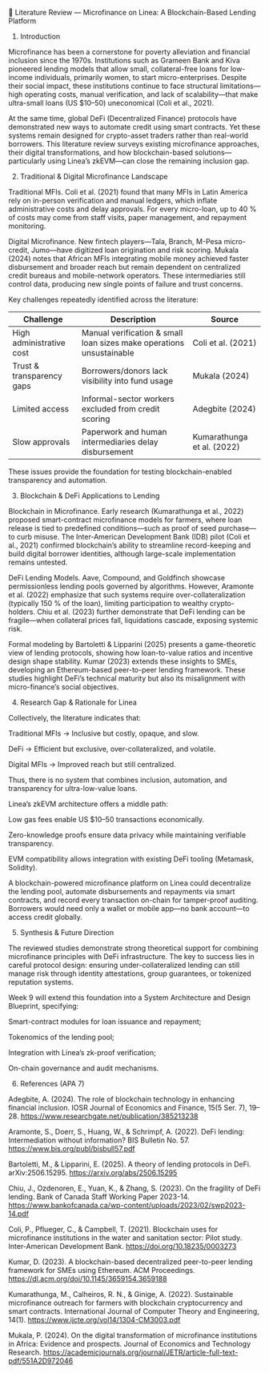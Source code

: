 📘 Literature Review — Microfinance on Linea: A Blockchain-Based Lending Platform
1. Introduction

Microfinance has been a cornerstone for poverty alleviation and financial inclusion since the 1970s. Institutions such as Grameen Bank and Kiva pioneered lending models that allow small, collateral-free loans for low-income individuals, primarily women, to start micro-enterprises. Despite their social impact, these institutions continue to face structural limitations—high operating costs, manual verification, and lack of scalability—that make ultra-small loans (US $10–50) uneconomical (Coli et al., 2021).

At the same time, global DeFi (Decentralized Finance) protocols have demonstrated new ways to automate credit using smart contracts. Yet these systems remain designed for crypto-asset traders rather than real-world borrowers. This literature review surveys existing microfinance approaches, their digital transformations, and how blockchain-based solutions—particularly using Linea’s zkEVM—can close the remaining inclusion gap.

2. Traditional & Digital Microfinance Landscape

Traditional MFIs.
Coli et al. (2021) found that many MFIs in Latin America rely on in-person verification and manual ledgers, which inflate administrative costs and delay approvals. For every micro-loan, up to 40 % of costs may come from staff visits, paper management, and repayment monitoring.

Digital Microfinance.
New fintech players—Tala, Branch, M-Pesa micro-credit, Jumo—have digitized loan origination and risk scoring. Mukala (2024) notes that African MFIs integrating mobile money achieved faster disbursement and broader reach but remain dependent on centralized credit bureaus and mobile-network operators. These intermediaries still control data, producing new single points of failure and trust concerns.

Key challenges repeatedly identified across the literature:

| Challenge                 | Description                                                          | Source                     |
| ------------------------- | -------------------------------------------------------------------- | -------------------------- |
| High administrative cost  | Manual verification & small loan sizes make operations unsustainable | Coli et al. (2021)         |
| Trust & transparency gaps | Borrowers/donors lack visibility into fund usage                     | Mukala (2024)              |
| Limited access            | Informal-sector workers excluded from credit scoring                 | Adegbite (2024)            |
| Slow approvals            | Paperwork and human intermediaries delay disbursement                | Kumarathunga et al. (2022) |


These issues provide the foundation for testing blockchain-enabled transparency and automation.

3. Blockchain & DeFi Applications to Lending

Blockchain in Microfinance.
Early research (Kumarathunga et al., 2022) proposed smart-contract microfinance models for farmers, where loan release is tied to predefined conditions—such as proof of seed purchase—to curb misuse. The Inter-American Development Bank (IDB) pilot (Coli et al., 2021) confirmed blockchain’s ability to streamline record-keeping and build digital borrower identities, although large-scale implementation remains untested.

DeFi Lending Models.
Aave, Compound, and Goldfinch showcase permissionless lending pools governed by algorithms. However, Aramonte et al. (2022) emphasize that such systems require over-collateralization (typically 150 % of the loan), limiting participation to wealthy crypto-holders. Chiu et al. (2023) further demonstrate that DeFi lending can be fragile—when collateral prices fall, liquidations cascade, exposing systemic risk.

Formal modeling by Bartoletti & Lipparini (2025) presents a game-theoretic view of lending protocols, showing how loan-to-value ratios and incentive design shape stability. Kumar (2023) extends these insights to SMEs, developing an Ethereum-based peer-to-peer lending framework. These studies highlight DeFi’s technical maturity but also its misalignment with micro-finance’s social objectives.

4. Research Gap & Rationale for Linea

Collectively, the literature indicates that:

Traditional MFIs → Inclusive but costly, opaque, and slow.

DeFi → Efficient but exclusive, over-collateralized, and volatile.

Digital MFIs → Improved reach but still centralized.

Thus, there is no system that combines inclusion, automation, and transparency for ultra-low-value loans.

Linea’s zkEVM architecture offers a middle path:

Low gas fees enable US $10–50 transactions economically.

Zero-knowledge proofs ensure data privacy while maintaining verifiable transparency.

EVM compatibility allows integration with existing DeFi tooling (Metamask, Solidity).

A blockchain-powered microfinance platform on Linea could decentralize the lending pool, automate disbursements and repayments via smart contracts, and record every transaction on-chain for tamper-proof auditing. Borrowers would need only a wallet or mobile app—no bank account—to access credit globally.

5. Synthesis & Future Direction

The reviewed studies demonstrate strong theoretical support for combining microfinance principles with DeFi infrastructure. The key to success lies in careful protocol design: ensuring under-collateralized lending can still manage risk through identity attestations, group guarantees, or tokenized reputation systems.

Week 9 will extend this foundation into a System Architecture and Design Blueprint, specifying:

Smart-contract modules for loan issuance and repayment;

Tokenomics of the lending pool;

Integration with Linea’s zk-proof verification;

On-chain governance and audit mechanisms.

6. References (APA 7)

Adegbite, A. (2024). The role of blockchain technology in enhancing financial inclusion. IOSR Journal of Economics and Finance, 15(5 Ser. 7), 19–28. https://www.researchgate.net/publication/385213238

Aramonte, S., Doerr, S., Huang, W., & Schrimpf, A. (2022). DeFi lending: Intermediation without information? BIS Bulletin No. 57. https://www.bis.org/publ/bisbull57.pdf

Bartoletti, M., & Lipparini, E. (2025). A theory of lending protocols in DeFi. arXiv:2506.15295. https://arxiv.org/abs/2506.15295

Chiu, J., Ozdenoren, E., Yuan, K., & Zhang, S. (2023). On the fragility of DeFi lending. Bank of Canada Staff Working Paper 2023-14. https://www.bankofcanada.ca/wp-content/uploads/2023/02/swp2023-14.pdf

Coli, P., Pflueger, C., & Campbell, T. (2021). Blockchain uses for microfinance institutions in the water and sanitation sector: Pilot study. Inter-American Development Bank. https://doi.org/10.18235/0003273

Kumar, D. (2023). A blockchain-based decentralized peer-to-peer lending framework for SMEs using Ethereum. ACM Proceedings. https://dl.acm.org/doi/10.1145/3659154.3659188

Kumarathunga, M., Calheiros, R. N., & Ginige, A. (2022). Sustainable microfinance outreach for farmers with blockchain cryptocurrency and smart contracts. International Journal of Computer Theory and Engineering, 14(1). https://www.ijcte.org/vol14/1304-CM3003.pdf

Mukala, P. (2024). On the digital transformation of microfinance institutions in Africa: Evidence and prospects. Journal of Economics and Technology Research. https://academicjournals.org/journal/JETR/article-full-text-pdf/551A2D972046
